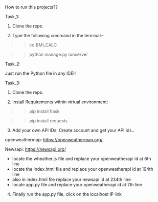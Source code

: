 How to run this projects??

Task_1:

1. Clone the repo.

2. Type the following command in the terminal:-
 
>> cd BMI_CALC

>> python manage.py runserver



Task_2:

Just run the Python file in any IDE!!



Task_3:

1. Clone the repo.

2. Install Requirements within virtual environment:

>> pip install flask

>> pip install requests

3. Add your own API IDs: Create account and get your API ids..

openweathermap: https://openweathermap.org/

Newsapi: https://newsapi.org/

* locate the wheather.js file and replace your openweatherapi id at 6th line
* locate the index.html file and replace your openweatherapi id at 194th line
* also in index.html file replace your newsapi id at 234th line
* locate app.py file and replace your openweatherapi id at 7th line

4. Finally run the app.py file, click on the localhost IP link
